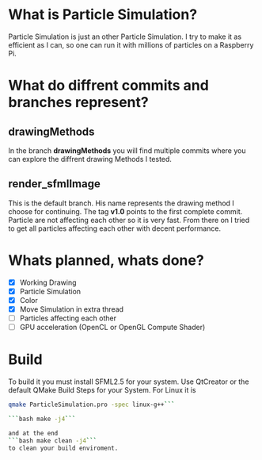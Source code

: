 # What is Particle Simulation?

Particle Simulation is just an other Particle Simulation. I try to make it as efficient as I can, so one can run it with millions of particles on a Raspberry Pi. 

# What do diffrent commits and branches represent?

## drawingMethods

In the branch **drawingMethods** you will find multiple commits where you can explore the diffrent drawing Methods I tested.

## render_sfmlImage

This is the default branch. His name represents the drawing method I choose for continuing. The tag **v1.0** points to the first complete commit. Particle are not affecting each other so it is very fast. From there on I tried to get all particles affecting each other with decent performance.

# Whats planned, whats done?

- [x] Working Drawing
- [x] Particle Simulation
- [x] Color
- [x] Move Simulation in extra thread
- [ ] Particles affecting each other
- [ ] GPU acceleration (OpenCL or OpenGL Compute Shader)

# Build
To build it you must install SFML2.5 for your system.
Use QtCreator or the default QMake Build Steps for your System.
For Linux it is 
```bash
qmake ParticleSimulation.pro -spec linux-g++```

```bash make -j4```

and at the end 
```bash make clean -j4```
to clean your build enviroment.



